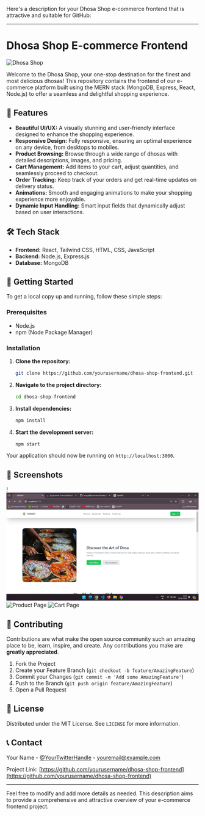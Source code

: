 Here's a description for your Dhosa Shop e-commerce frontend that is attractive and suitable for GitHub:

---

# Dhosa Shop E-commerce Frontend

![Dhosa Shop](https://via.placeholder.com/1200x300) <!-- Add a relevant banner image -->

Welcome to the Dhosa Shop, your one-stop destination for the finest and most delicious dhosas! This repository contains the frontend of our e-commerce platform built using the MERN stack (MongoDB, Express, React, Node.js) to offer a seamless and delightful shopping experience.

## 🌟 Features

- **Beautiful UI/UX:** A visually stunning and user-friendly interface designed to enhance the shopping experience.
- **Responsive Design:** Fully responsive, ensuring an optimal experience on any device, from desktops to mobiles.
- **Product Browsing:** Browse through a wide range of dhosas with detailed descriptions, images, and pricing.
- **Cart Management:** Add items to your cart, adjust quantities, and seamlessly proceed to checkout.
- **Order Tracking:** Keep track of your orders and get real-time updates on delivery status.
- **Animations:** Smooth and engaging animations to make your shopping experience more enjoyable.
- **Dynamic Input Handling:** Smart input fields that dynamically adjust based on user interactions.

## 🛠️ Tech Stack

- **Frontend:** React, Tailwind CSS, HTML, CSS, JavaScript
- **Backend:** Node.js, Express.js
- **Database:** MongoDB

## 🚀 Getting Started

To get a local copy up and running, follow these simple steps:

### Prerequisites

- Node.js
- npm (Node Package Manager)

### Installation

1. **Clone the repository:**

    ```bash
    git clone https://github.com/yourusername/dhosa-shop-frontend.git
    ```

2. **Navigate to the project directory:**

    ```bash
    cd dhosa-shop-frontend
    ```

3. **Install dependencies:**

    ```bash
    npm install
    ```

4. **Start the development server:**

    ```bash
    npm start
    ```

Your application should now be running on `http://localhost:3000`.

## 📸 Screenshots
 

!![Home Page](image-1.png)<!-- Add relevant screenshots -->
![Product Page](https://via.placeholder.com/600x400)
![Cart Page](https://via.placeholder.com/600x400)

## 🤝 Contributing

Contributions are what make the open source community such an amazing place to be, learn, inspire, and create. Any contributions you make are **greatly appreciated**.

1. Fork the Project
2. Create your Feature Branch (`git checkout -b feature/AmazingFeature`)
3. Commit your Changes (`git commit -m 'Add some AmazingFeature'`)
4. Push to the Branch (`git push origin feature/AmazingFeature`)
5. Open a Pull Request

## 📄 License

Distributed under the MIT License. See `LICENSE` for more information.

## 📞 Contact

Your Name - [@YourTwitterHandle](https://twitter.com/yourtwitterhandle) - youremail@example.com

Project Link: [https://github.com/yourusername/dhosa-shop-frontend](https://github.com/yourusername/dhosa-shop-frontend)

---

Feel free to modify and add more details as needed. This description aims to provide a comprehensive and attractive overview of your e-commerce frontend project.